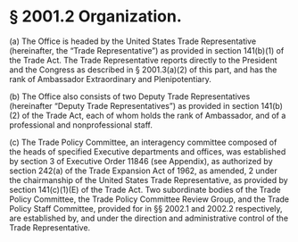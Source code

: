 # § 2001.2   Organization.

(a) The Office is headed by the United States Trade Representative (hereinafter, the “Trade Representative”) as provided in section 141(b)(1) of the Trade Act. The Trade Representative reports directly to the President and the Congress as described in § 2001.3(a)(2) of this part, and has the rank of Ambassador Extraordinary and Plenipotentiary. 


(b) The Office also consists of two Deputy Trade Representatives (hereinafter “Deputy Trade Representatives”) as provided in section 141(b)(2) of the Trade Act, each of whom holds the rank of Ambassador, and of a professional and nonprofessional staff. 


(c) The Trade Policy Committee, an interagency committee composed of the heads of specified Executive departments and offices, was established by section 3 of Executive Order 11846 (see Appendix), as authorized by section 242(a) of the Trade Expansion Act of 1962, as amended, 
2 under the chairmanship of the United States Trade Representative, as provided by section 141(c)(1)(E) of the Trade Act. Two subordinate bodies of the Trade Policy Committee, the Trade Policy Committee Review Group, and the Trade Policy Staff Committee, provided for in §§ 2002.1 and 2002.2 respectively, are established by, and under the direction and administrative control of the Trade Representative. 


